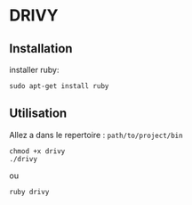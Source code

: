 # DRIVY



## Installation

installer ruby:
```
sudo apt-get install ruby
```

## Utilisation

Allez a dans le repertoire : ```path/to/project/bin```
````
chmod +x drivy
./drivy
````
ou
````
ruby drivy
````
